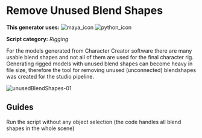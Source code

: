 # Remove Unused Blend Shapes
**This generator uses:** ![maya_icon](https://user-images.githubusercontent.com/44114036/192157730-b543643b-b461-447d-9779-70ba59b347d5.png)
![python_icon](https://user-images.githubusercontent.com/44114036/192157734-130bc0eb-741e-4805-9f56-1a00bc179fc3.png)


**Script category:** *Rigging*

For the models generated from Character Creator software there are many usable blend shapes and not all of them are used for the final character rig. Generating rigged models with unused blend shapes can become heavy in file size, therefore the tool for removing unused (unconnected) blendshapes was created for the studio pipeline.

![unusedBlendShapes-01](https://user-images.githubusercontent.com/44114036/192876160-9eded616-d0a8-4dae-a134-18921e3e37b4.png)


## Guides
Run the script without any object selection (the code handles all blend shapes in the whole scene)

